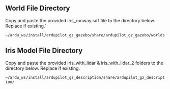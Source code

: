 ## World File Directory
Copy and paste the provided iris_runway.sdf file to the directory below. Replace if existing.'

`~/ardu_ws/install/ardupilot_gz_gazebo/share/ardupilot_gz_gazebo/worlds`

## Iris Model File Directory
Copy and paste the provided iris_with_lidar & iris_with_lidar_2 folders to the directory below. Replace if existing.

`~/ardu_ws/install/ardupilot_gz_description/share/ardupilot_gz_description/`
